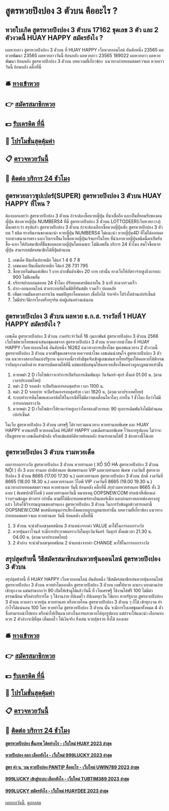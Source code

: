 # สูตรหวยปิงปอง 3 ตัวบน คืออะไร ?
## หวยใบเกิด สูตรหวยปิงปอง 3 ตัวบน 17162 ชุดเลข 3 ตัว และ 2 ตัวงวดนี้ HUAY HAPPY สมัครยังไง ?
ผลหวยลาว สูตรหวยปิงปอง 3 ตัวบน ที่ HUAY HAPPY เว็บหวยออนไลน์ อันดับหนึ่ง 23565 ผลหวยพัฒนา 23565 ผลหวยลาววันนี้ ย้อนหลัง
ผลหวยลาว 23565 189022
 ผลหวยลาว ผลหวยพัฒนา ย้อนหลัง สูตรหวยปิงปอง 3 ตัวบน 
บทความที่เกี่ยวข้อง
 แนวทางถ่ายทอดสดตรวจผล หวยลาว วันนี้ ย้อนหลัง คลิ๊กที่นี่  

## 🛎 [ทางเข้าหวย](https://bit.ly/3BG5bNw)
## 👉 [สมัครสมาชิกหวย](https://bit.ly/3BG5bNw)
## 💵 [รับเครดิต ที่นี่](https://bit.ly/3C3mvgS)
## 👑 [โปรโมชั่นสุดคุ้มค่า](https://bit.ly/3C3mvgS)
## 📋 [ตรวจหวยวันนี้](https://bit.ly/3C3mvgS)
## 📱 [ติดต่อ บริการ 24 ชัวโมง](https://bit.ly/3C3mvgS)

## สูตรหวยลาวซุปเปอร์(SUPER) สูตรหวยปิงปอง 3 ตัวบน HUAY HAPPY ที่ไหน ?
ต้องบอกเลยว่า สูตรหวยปิงปอง 3 ตัวบน ถ้าจะต้องซื้อหวยญี่ปุ่น ที่น่าเชื่อถือ และเป็นที่ยอมรับของคนญี่ปุ่น ต้องหวยญี่ปุ่น NUMBERS4 ที่นี่ สูตรหวยปิงปอง 3 ตัวบน LOTTODEER(เว็บหวยกวาง) นั้นเพราะว่า
สรุปแล้ว สูตรหวยปิงปอง 3 ตัวบน ถ้าจะต้องเลือกซื้อหวยญี่ปุ่นซัก สูตรหวยปิงปอง 3 ตัวบน 1 ชนิด ทางทีมงานของแนะนำ หวยญี่ปุ่น NUMBERS4 ไม่แนะนำ หวยญี่ปุ่น4D ที่ไม่ได้ออกผลจากทางธนาคารตรง และเว็บเราเป็นเว็บซื้อหวยญี่ปุ่นเจ้าแกรในไทย ที่นำเอาหวยญี่ปุ่นชนิดนี้มาเปิดรับซื้อ-แทง ให้กับสมาชิกที่ชื่นชอบคอหวยญี่ปุ่นโดยเฉพาะ ไม่มีเลขอั้น บริการ 24 ชั่วโมง สนใจซื้อหวยญี่ปุ่น สามารถสมัครสมาชิกได้ที่ปุ่มด้านบน
1. เลขเด็ด ฝันเห็นปลาหมึก ได้แก่ 1 4 6 7 8
2. เลขมงคล ฝันเห็นปลาหมึก ได้แก่ 28 731 795
3. ซื้อหวยเริ่มต้นแค่เพียง 1 บาท ฝากขั้นต่ำเพียง 20 บาท เท่านั้น ทางเว็บให้อัตราจ่ายสูงถึงบาทละ 900 ไม่มีเลขอั้น
4. บริการฝากถอนตลอด 24 ชั่วโมง ปรับยอดเครดิตภายใน 3 นาที สะดวกรวดเร็ว
5. ฝาก-ถอนออนไลน์ ด้วยระบบอัตโนมัติที่ทันสมัย รวดเร็ว ปลอดภัย
6. เพิ่มความมั่นคงทางการเงิน หมดปัญหาโดนหลอก เชื่อถือได้ จ่ายจริง โปร่งใสล้านเปอร์เซ็นต์
7. ไม่มีประวัติการโกงหรือทุจริต ต่อผู้เล่นอย่างแน่นอน

## สูตรหวยปิงปอง 3 ตัวบน ผลหวย ธ.ก.ส. รางวัลที่ 1 HUAY HAPPY สมัครยังไง ?
เลขเด็ด สูตรหวยปิงปอง 3 ตัวบน งวดประจำวันที่ 16 กุมภาพันธ์ สูตรหวยปิงปอง 3 ตัวบน 2566 เว็บไซต์หวยไทยขอนำเสนอชุดเลขจาก สูตรหวยปิงปอง 3 ตัวบน หวยควายนำโชค ที่ HUAY HAPPY เว็บหวยออนไลน์ อันดับหนึ่ง 16262 แนวทางการเสี่ยงโชค ชุดเลขแนวทาง 2 ตัวงวดนี้ สูตรหวยปิงปอง 3 ตัวบน แจกฟรีชุดเลขจากหวยควายนำโชค เลขเด่นน่าสนใจ สูตรหวยปิงปอง 3 ตัวบน แนวทางสลากกินแบ่งรัฐบาล นอกจากนี้เรายังมีชุดจับเข้าคู่เลขเด่นหวยไทยรัฐมาให้คอหวยได้พิจาณรากันทุกงวดอีกด้วย สามารถติดตามได้ที่นี่ แต่ขอสนับสนุนให้คอหวยเสี่ยงโชคอย่างถูกกฎหมายเท่านั้น
1. หวยพม่า 2 D เว็บไซต์เราจะทำการเปิดรับการเดิมพันทุก วันจันทร์-ศุกร์ ตั้งแต่ 01.00 น. (ตามเวลาประเทศไทย)
2. พม่า 2 D รอบเช้า จะปิดรับแทงรอบสุดท้าย เวลา 1100 น.
3. พม่า 2 D รอบบ่าย จะปิดรับแทงรอบสุดท้าย เวลา 1620 น. (ตามเวลาประเทศไทย)
4. ระบบทำการคืนโพยและเครดิตให้ในกรณีที่ไม่มีความเคลื่อนไหวใดๆ ภายใน 1 ชั่วโมง ถือว่าไม่มีการออกผลรางวัล
5. หวยพม่า 2 D เว็บไซต์เราให้ราคาจ่ายสูงกว่าใครสองตัวบาทละ 90 ทุกการเดิมพันจึงไม่มีส่วนลดเปอร์เซ็นต์

ในเว็บ สูตรหวยปิงปอง 3 ตัวบน เศรษฐี ได้รวบรวมแนวทาง หวยฮานอยพิเศษ และ HUAY HAPPY หวยแฮปปี้ หวยออนไลน์ HUAY HAPPY เลขเด็ดฮานอยพิเศษ ไว้หลายรูปแบบ ไม่ว่าจะเป็นสูตรหวย เลขเด็ดสำนักดัง หรือแม้แต่สถิติหวยย้อนหลัง สามารถตามได้ที่ 3 ช่องทางนี้ได้เลย

## สูตรหวยปิงปอง 3 ตัวบน รวมหวยเด็ด
ผลการออกรางวัล สูตรหวยปิงปอง 3 ตัวบน หวยฮานอย ( XỔ SỐ HÀ สูตรหวยปิงปอง 3 ตัวบน NỘI ) ทั้ง 3 แบบ ฮานอย ปกติฮานอย พิเศษฮานอย VIP
ผลหวยฮานอย พิเศษ งวดวันที่ สูตรหวยปิงปอง 3 ตัวบน 8665 (17.00 17.30 น.)
ผลหวยฮานอย สูตรหวยปิงปอง 3 ตัวบน ปกติ งวดวันที่ 8665 (18.00 18.30 น.)
ผลหวยฮานอย วีไอพี VIP งวดวันที่ 8665 (19.00 19.30 น.)
 แนวทางถ่ายทอดสดตรวจผล หวยฮานอย วันนี้ ย้อนหลัง คลิ๊กที่นี่ 
สรุป ผลหวยฮานอย 8665 ทั้ง 3 แบบ ( พิเศษปกติวีไอพี ) ผลหวยฮานอยวันนี้
หมายเหตุ OOPSNEW.COM ทำหน้าที่เพียงแค่รวบรวมข้อมูล ข่าวสาร เท่านั้น ตามที่ได้มีการเผยแพร่ทางอินเตอร์เน็ท และผ่านทางหลายช่องทางอยู่แล้ว โปรดใช้วิจารณญาณของท่านเอง สูตรหวยปิงปอง 3 ตัวบน ในการรับข้อมูลข่าวสารเหล่านี้ OOPSNEW.COM ขอสนับสนุนการเสี่ยงโชคแบบถูกกฎหมายเท่านั้น
บทความที่เกี่ยวข้อง
แนวทางถ่ายทอดสดตรวจผล หวยฮานอย วันนี้ ย้อนหลัง คลิ๊กที่นี่
1. 3 ตัวบน จะนำตัวเลขจุดทศนิยม 3 ตำแหน่งจากค่า VALUE มาใช้ในการออกรางวัล
2. หวยหุ้นดาวโจนส์ จะมีการประกาศผลรางวัลในทุกวันจันทร์ วันศุกร์ ตั้งแต่เวลา 21.30 น. 04.00 น. (ตามเวลาประเทศไทย)
3. 2 ตัวล่าง จะนำตัวเลขจุดทศนิยม 2 ตำแหน่งจากค่า CHANGE มาใช้ในการออกรางวัล

## สรุปสุดท้ายนี้ วิธีสมัครสมาชิกเล่นหวยหุ้นออนไลน์ สูตรหวยปิงปอง 3 ตัวบน
สรุปสุดท้ายนี้ ที่ HUAY HAPPY เว็บหวยออนไลน์ อันดับหนึ่ง วิธีสมัครสมาชิกเล่นหวยหุ้นออนไลน์ สูตรหวยปิงปอง 3 ตัวบน หวยย่าโมออกศึก สูตรหวยปิงปอง 3 ตัวบน เลขใบ้หวย มาแรง แทงตามง่าย เข้าทุกงวด แม่นยำมากกว่า 90 เปิดให้เข้าดูได้แล้ววันนี้ ที่ เว็บเศรษฐี ใช้งานได้ฟรี 100 ไม่มีค่าธรรมเนียม หรือค่าบริการใด ๆ ใช้งานง่าย อัปเดตไว อัปเดตทุกวัน ใช้แทง หวยรัฐบาล สูตรหวยปิงปอง 3 ตัวบน หวยลาว หวยหุ้น หวยฮานอย หรือหวยไหน สูตรหวยปิงปอง 3 ตัวบน ๆ ก็ได้ เข้าทุกงวด ทำกำไรได้แน่นอน 100
โดย หวยย่าโม สูตรหวยปิงปอง 3 ตัวบน นั้น จะมีการใบเลขชุดมาทั้งหมด 4 ตัว ซึ่งสามารถนำไปแทง หรือนำไปเป็นแนวทางในการแทงหวยได้ทุกรูปแบบ แต่ถ้าจะให้แนะนำ เลือกแทงหวย 2 ตัวล่างจะดีที่สุด เห็นผลไว ได้เงินจริง ยิ่งเล่น หวยลุ้นรวย ยิ่งได้ ลองเลย

## 🛎 [ทางเข้าหวย](https://bit.ly/3BG5bNw)
## 👉 [สมัครสมาชิกหวย](https://bit.ly/3BG5bNw)
## 💵 [รับเครดิต ที่นี่](https://bit.ly/3C3mvgS)
## 👑 [โปรโมชั่นสุดคุ้มค่า](https://bit.ly/3C3mvgS)
## 📋 [ตรวจหวยวันนี้](https://bit.ly/3C3mvgS)
## 📱 [ติดต่อ บริการ 24 ชัวโมง](https://bit.ly/3C3mvgS)

#### [สูตรหวยปิงปอง ขั้นเทพ ได้อย่างไร - เว็บใหม่ HUAY 2023 ล่าสุด](https://atom.io/themes/สูตรหวยปิงปอง%20ขั้นเทพ%20ได้อย่างไร%20-%20เว็บใหม่%20huay%202023%20ล่าสุด)
#### [หวยปิงปอง ออก เลือกยังไง - เว็บใหม่ 999LUCKY 2023 ล่าสุด](https://atom.io/themes/หวยปิงปอง%20ออก%20เลือกยังไง%20-%20เว็บใหม่%20999lucky%202023%20ล่าสุด)
#### [สูตร คํา น. วณ หวยปิงปอง PANTIP คืออะไร - เว็บใหม่ UWIN789 2023 ล่าสุด](https://atom.io/themes/สูตร%20คํา%20น.%20วณ%20หวยปิงปอง%20pantip%20คืออะไร%20-%20เว็บใหม่%20uwin789%202023%20ล่าสุด)
#### [999LUCKY เข้าสู่ระบบ เลือกยังไง - เว็บใหม่ TUBTIM389 2023 ล่าสุด](https://atom.io/themes/999lucky%20เข้าสู่ระบบ%20เลือกยังไง%20-%20เว็บใหม่%20tubtim389%202023%20ล่าสุด)
#### [999LUCKY สมัครยังไง - เว็บใหม่ HUAYDEE 2023 ล่าสุด](https://atom.io/themes/999lucky%20สมัครยังไง%20-%20เว็บใหม่%20huaydee%202023%20ล่าสุด)

[ผลบอลวันนี้](https://siamsport.tv "ผลบอลวันนี้"), [ดูบอลสด](https://siamsport.tv/ดูบอลสด "ดูบอลสด")